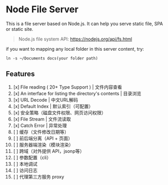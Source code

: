 # Node File Server
This is a file server based on Node.js. It can help you serve static file, SPA or static site.

> Node.js file system API: https://nodejs.org/api/fs.html

if you want to mapping any local folder in this server content, try:
```
ln -s ~/Documents docs(your folder path)  
```

## Features
1. [x] File reading ( 20+ Type Support ) | 文件内容查看 
1. [x] An interface for listing the directory's contents | 目录浏览
1. [x] URL Decode | 中文URL解码
1. [x] Default Index | 默认索引（可配置）
1. [x] 安全策略（磁盘文件权限、网页访问权限）
1. [x] File Stream | 文件流读取
1. [x] Catch Error | 异常处理
1. [ ] 缓存（文件修改日期等）
1. [ ] 前后端分离（API + 页面）
1. [ ] 服务器端渲染（模块渲染）
1. [ ] 跨域（对外提供 API，jsonp等）
1. [ ] 参数配置（cli）
1. [ ] 本地调试
1. [ ] 访问日志
1. [ ] 代理第三方服务 proxy